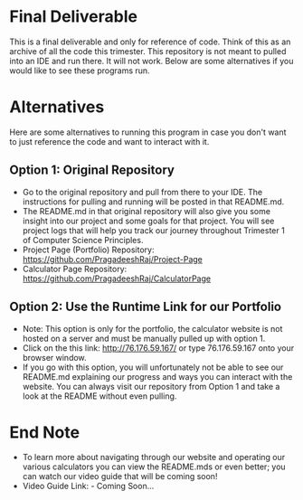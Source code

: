 # Final Deliverable
This is a final deliverable and only for reference of code. Think of this as an archive of all the code this trimester. This repository is not meant to pulled into an IDE and run there. It will not work. Below are some alternatives if you would like to see these programs run.

# Alternatives
Here are some alternatives to running this program in case you don't want to just reference the code and want to interact with it.
## Option 1: Original Repository
* Go to the original repository and pull from there to your IDE. The instructions for pulling and running will be posted in that README.md.
* The README.md in that original repository will also give you some insight into our project and some goals for that project. You will see project logs that will help you track our journey throughout Trimester 1 of Computer Science Principles.
* Project Page (Portfolio) Repository: https://github.com/PragadeeshRaj/Project-Page
* Calculator Page Repository: https://github.com/PragadeeshRaj/CalculatorPage
## Option 2: Use the Runtime Link for our Portfolio
* Note: This option is only for the portfolio, the calculator website is not hosted on a server and must be manually pulled up with option 1.
* Click on the this link: http://76.176.59.167/ or type 76.176.59.167 onto your browser window. 
* If you go with this option, you will unfortunately not be able to see our README.md explaining our progress and ways you can interact with the website. You can always visit our repository from Option 1 and take a look at the README without even pulling.

# End Note
* To learn more about navigating through our website and operating our various calculators you can view the README.mds or even better; you can watch our video guide that will be coming soon!
* Video Guide Link: - Coming Soon...


